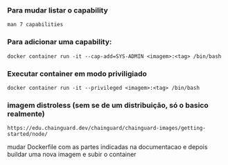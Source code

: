 ### Para mudar listar o capability
    man 7 capabilities

### Para adicionar uma capability:
    docker container run -it --cap-add=SYS-ADMIN <imagem>:<tag> /bin/bash

### Executar container em modo priviligiado
    docker container run -it --privileged <imagem>:<tag> /bin/bash

### imagem distroless (sem se de um distribuição, só o basico realmente)
    https://edu.chainguard.dev/chainguard/chainguard-images/getting-started/node/

mudar Dockerfile com as partes indicadas na documentacao e depois buildar uma nova imagem e subir o container